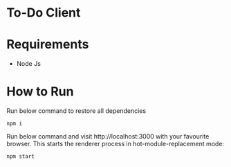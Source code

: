 # To-Do Client

# Requirements
- Node Js

# How to Run

Run below command to restore all dependencies
```
npm i
```

Run below command and visit http://localhost:3000 with your favourite browser. This starts the renderer process in hot-module-replacement mode:
```
npm start
```
